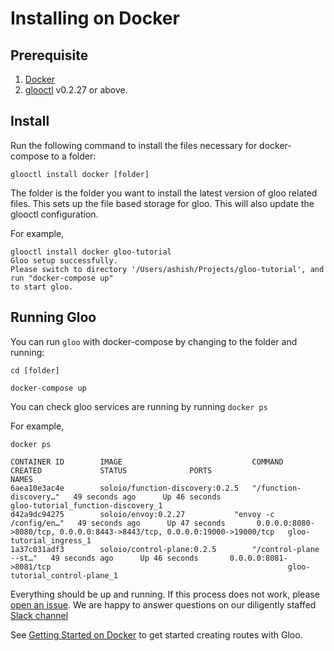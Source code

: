 # Installing on Docker

## Prerequisite

 1. [Docker](https://www.docker.com/)
 2. [glooctl](https://github.com/solo-io/glooctl) v0.2.27 or above.

## Install

 Run the following command to install the files necessary for docker-compose to a folder:

 ```
 glooctl install docker [folder]
 ```

The folder is the folder you want to install the latest version of gloo related files. This sets up the file based storage for gloo. This will also update the glooctl configuration.

For example,

```
glooctl install docker gloo-tutorial
Gloo setup successfully.
Please switch to directory '/Users/ashish/Projects/gloo-tutorial', and run "docker-compose up"
to start gloo.
```

## Running Gloo

You can run `gloo` with docker-compose by changing to the folder and running:

```
cd [folder]

docker-compose up
```

You can check gloo services are running by running `docker ps`

For example,

```
docker ps

CONTAINER ID        IMAGE                             COMMAND                  CREATED             STATUS              PORTS                                                                      NAMES
6aea10e3ac4e        soloio/function-discovery:0.2.5   "/function-discovery…"   49 seconds ago      Up 46 seconds                                                                                  gloo-tutorial_function-discovery_1
d42a9dc94275        soloio/envoy:0.2.27           "envoy -c /config/en…"   49 seconds ago      Up 47 seconds       0.0.0.0:8080->8080/tcp, 0.0.0.0:8443->8443/tcp, 0.0.0.0:19000->19000/tcp   gloo-tutorial_ingress_1
1a37c031adf3        soloio/control-plane:0.2.5        "/control-plane --st…"   49 seconds ago      Up 46 seconds       0.0.0.0:8081->8081/tcp                                                     gloo-tutorial_control-plane_1
```


Everything should be up and running. If this process does not work, please [open an issue](https://github.com/solo-io/gloo/issues/new). We are happy to answer questions on our diligently staffed [Slack channel](https://slack.solo.io)

See [Getting Started on Docker](../getting_started/docker/1.md) to get started creating routes with Gloo.